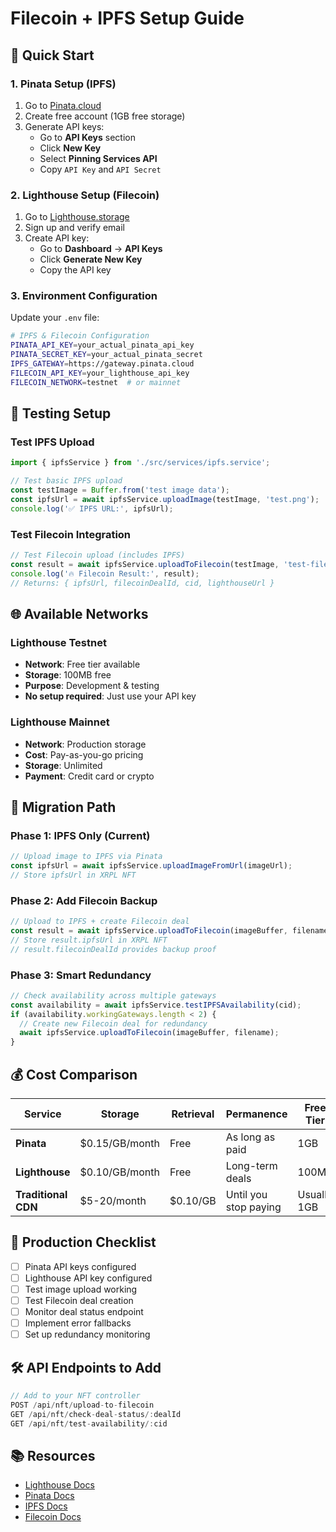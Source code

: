 # Filecoin + IPFS Setup Guide

## 🎯 Quick Start

### 1. **Pinata Setup (IPFS)**
1. Go to [Pinata.cloud](https://www.pinata.cloud/)
2. Create free account (1GB free storage)
3. Generate API keys:
   - Go to **API Keys** section
   - Click **New Key**
   - Select **Pinning Services API**
   - Copy `API Key` and `API Secret`

### 2. **Lighthouse Setup (Filecoin)**
1. Go to [Lighthouse.storage](https://lighthouse.storage/)
2. Sign up and verify email
3. Create API key:
   - Go to **Dashboard** → **API Keys**
   - Click **Generate New Key**
   - Copy the API key

### 3. **Environment Configuration**
Update your `.env` file:
```bash
# IPFS & Filecoin Configuration
PINATA_API_KEY=your_actual_pinata_api_key
PINATA_SECRET_KEY=your_actual_pinata_secret
IPFS_GATEWAY=https://gateway.pinata.cloud
FILECOIN_API_KEY=your_lighthouse_api_key
FILECOIN_NETWORK=testnet  # or mainnet
```

## 🧪 Testing Setup

### Test IPFS Upload
```typescript
import { ipfsService } from './src/services/ipfs.service';

// Test basic IPFS upload
const testImage = Buffer.from('test image data');
const ipfsUrl = await ipfsService.uploadImage(testImage, 'test.png');
console.log('✅ IPFS URL:', ipfsUrl);
```

### Test Filecoin Integration
```typescript
// Test Filecoin upload (includes IPFS)
const result = await ipfsService.uploadToFilecoin(testImage, 'test-filecoin.png');
console.log('🔥 Filecoin Result:', result);
// Returns: { ipfsUrl, filecoinDealId, cid, lighthouseUrl }
```

## 🌐 Available Networks

### Lighthouse Testnet
- **Network**: Free tier available
- **Storage**: 100MB free
- **Purpose**: Development & testing
- **No setup required**: Just use your API key

### Lighthouse Mainnet
- **Network**: Production storage
- **Cost**: Pay-as-you-go pricing
- **Storage**: Unlimited
- **Payment**: Credit card or crypto

## 🔄 Migration Path

### Phase 1: IPFS Only (Current)
```typescript
// Upload image to IPFS via Pinata
const ipfsUrl = await ipfsService.uploadImageFromUrl(imageUrl);
// Store ipfsUrl in XRPL NFT
```

### Phase 2: Add Filecoin Backup
```typescript
// Upload to IPFS + create Filecoin deal
const result = await ipfsService.uploadToFilecoin(imageBuffer, filename);
// Store result.ipfsUrl in XRPL NFT
// result.filecoinDealId provides backup proof
```

### Phase 3: Smart Redundancy
```typescript
// Check availability across multiple gateways
const availability = await ipfsService.testIPFSAvailability(cid);
if (availability.workingGateways.length < 2) {
  // Create new Filecoin deal for redundancy
  await ipfsService.uploadToFilecoin(imageBuffer, filename);
}
```

## 💰 Cost Comparison

| Service | Storage | Retrieval | Permanence | Free Tier |
|---------|---------|-----------|------------|-----------|
| **Pinata** | $0.15/GB/month | Free | As long as paid | 1GB |
| **Lighthouse** | $0.10/GB/month | Free | Long-term deals | 100MB |
| **Traditional CDN** | $5-20/month | $0.10/GB | Until you stop paying | Usually 1GB |

## 🚀 Production Checklist

- [ ] Pinata API keys configured
- [ ] Lighthouse API key configured  
- [ ] Test image upload working
- [ ] Test Filecoin deal creation
- [ ] Monitor deal status endpoint
- [ ] Implement error fallbacks
- [ ] Set up redundancy monitoring

## 🛠️ API Endpoints to Add

```typescript
// Add to your NFT controller
POST /api/nft/upload-to-filecoin
GET /api/nft/check-deal-status/:dealId
GET /api/nft/test-availability/:cid
```

## 📚 Resources

- [Lighthouse Docs](https://docs.lighthouse.storage/)
- [Pinata Docs](https://docs.pinata.cloud/)
- [IPFS Docs](https://docs.ipfs.io/)
- [Filecoin Docs](https://docs.filecoin.io/)
